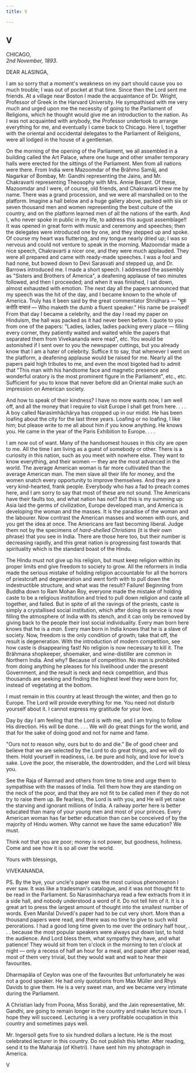 ```yaml
---
title: V

---
```





  

  


## V

CHICAGO,  
*2nd November, 1893*.

DEAR ALASINGA,

I am so sorry that a moment's weakness on my part should cause you so
much trouble; I was out of pocket at that time. Since then the Lord sent
me friends. At a village near Boston I made the acquaintance of Dr.
Wright, Professor of Greek in the Harvard University. He sympathised
with me very much and urged upon me the necessity of going to the
Parliament of Religions, which he thought would give me an introduction
to the nation. As I was not acquainted with anybody, the Professor
undertook to arrange everything for me, and eventually I came back to
Chicago. Here I, together with the oriental and occidental delegates to
the Parliament of Religions, were all lodged in the house of a
gentleman.

On the morning of the opening of the Parliament, we all assembled in a
building called the Art Palace, where one huge and other smaller
temporary halls were erected for the sittings of the Parliament. Men
from all nations were there. From India were Mazoomdar of the Brâhmo
Samâj, and Nagarkar of Bombay, Mr. Gandhi representing the Jains, and
Mr. Chakravarti representing Theosophy with Mrs. Annie Besant. Of these,
Mazoomdar and I were, of course, old friends, and Chakravarti knew me by
name. There was a grand procession, and we were all marshalled on to the
platform. Imagine a hall below and a huge gallery above, packed with six
or seven thousand men and women representing the best culture of the
country, and on the platform learned men of all the nations of the
earth. And I, who never spoke in public in my life, to address this
august assemblage!! It was opened in great form with music and ceremony
and speeches; then the delegates were introduced one by one, and they
stepped up and spoke. Of course my heart was fluttering, and my tongue
nearly dried up; I was so nervous and could not venture to speak in the
morning. Mazoomdar made a nice speech, Chakravarti a nicer one, and they
were much applauded. They were all prepared and came with ready-made
speeches. I was a fool and had none, but bowed down to Devi Sarasvati
and stepped up, and Dr. Barrows introduced me. I made a short speech. I
addressed the assembly as "Sisters and Brothers of America", a deafening
applause of two minutes followed, and then I proceeded; and when it was
finished, I sat down, almost exhausted with emotion. The next day all
the papers announced that my speech was the hit of the day, and I became
known to the whole of America. Truly has it been said by the great
commentator Shridhara — "मूकं करोति वाचालं — Who maketh the dumb a
fluent speaker." His name be praised! From that day I became a
celebrity, and the day I read my paper on Hinduism, the hall was packed
as it had never been before. I quote to you from one of the papers:
"Ladies, ladies, ladies packing every place — filling every corner, they
patiently waited and waited while the papers that separated them from
Vivekananda were read", etc. You would be astonished if I sent over to
you the newspaper cuttings, but you already know that I am a hater of
celebrity. Suffice it to say, that whenever I went on the platform, a
deafening applause would be raised for me. Nearly all the papers paid
high tributes to me, and even the most bigoted had to admit that "This
man with his handsome face and magnetic presence and wonderful oratory
is the most prominent figure in the Parliament", etc., etc. Sufficient
for you to know that never before did an Oriental make such an
impression on American society.

And how to speak of their kindness? I have no more wants now, I am well
off, and all the money that I require to visit Europe I shall get from
here. . . . A boy called Narasimhâchârya has cropped up in our midst. He
has been loafing about the city for the last three years. Loafing or no
loafing, I like him; but please write to me all about him if you know
anything. He knows you. He came in the year of the Paris Exhibition to
Europe. . . .

I am now out of want. Many of the handsomest houses in this city are
open to me. All the time I am living as a guest of somebody or other.
There is a curiosity in this nation, such as you meet with nowhere else.
They want to know everything, and their women — they are the most
advanced in the world. The average American woman is far more cultivated
than the average American man. The men slave all their life for money,
and the women snatch every opportunity to improve themselves. And they
are a very kind-hearted, frank people. Everybody who has a fad to preach
comes here, and I am sorry to say that most of these are not sound. The
Americans have their faults too, and what nation has not? But this is my
summing up: Asia laid the germs of civilization, Europe developed man,
and America is developing the woman and the masses. It is the paradise
of the woman and the labourer. Now contrast the American masses and
women with ours, and you get the idea at once. The Americans are fast
becoming liberal. Judge them not by the specimens of *hard-shelled
Christians* (it is their own phrase) that you see in India. There are
those here too, but their number is decreasing rapidly, and this great
nation is progressing fast towards that spirituality which is the
standard boast of the Hindu.

The Hindu must not give up his religion, but must keep religion within
its proper limits end give freedom to society to grow. All the reformers
in India made the serious mistake of holding religion accountable for
all the horrors of priestcraft and degeneration and went forth with to
pull down the indestructible structure, and what was the result?
Failure! Beginning from Buddha down to Ram Mohan Roy, everyone made the
mistake of holding caste to be a religious institution and tried to pull
down religion and caste all together, and failed. But in spite of all
the ravings of the priests, caste is simply a crystallised social
institution, which after doing its service is now filling the atmosphere
of India with its stench, and it can only be removed by giving back to
the people their lost social individuality. Every man born here knows
that he is a *man*. Every man born in India knows that he is a slave of
society. Now, freedom is the only condition of growth; take that off,
the result is degeneration. With the introduction of modern competition,
see how caste is disappearing fast! No religion is now necessary to kill
it. The Brâhmana shopkeeper, shoemaker, and wine-distiller are common in
Northern India. And why? Because of competition. No man is prohibited
from doing anything he pleases for his livelihood under the present
Government, and the result is neck and neck competition, and thus
thousands are seeking and finding the highest level they were born for,
instead of vegetating at the bottom.

I must remain in this country at least through the winter, and then go
to Europe. The Lord will provide everything for me. You need not disturb
yourself about it. I cannot express my gratitude for your love.

Day by day I am feeling that the Lord is with me, and I am trying to
follow His direction. His will be done. . . . We will do great things
for the world, and that for the sake of doing good and not for name and
fame.

"Ours not to reason why, ours but to do and die." Be of good cheer and
believe that we are selected by the Lord to do great things, and we will
do them. Hold yourself in readiness, i.e. be pure and holy, and love for
love's sake. Love the poor, the miserable, the downtrodden, and the Lord
will bless you.

See the Raja of Ramnad and others from time to time and urge them to
sympathise with the masses of India. Tell them how they are standing on
the neck of the poor, and that they are not fit to be called men if they
do not try to raise them up. Be fearless, the Lord is with you, and He
will yet raise the starving and ignorant millions of India. A railway
porter here is better educated than many of your young men and most of
your princes. Every American woman has far better education than can be
conceived of by the majority of Hindu women. Why cannot we have the same
education? We must.

Think not that you are poor; money is not power, but goodness, holiness.
Come and see how it is so all over the world.

Yours with blessings,

VIVEKANANDA.

  
PS. By the bye, your uncle's paper was the most curious phenomenon I
ever saw. It was like a tradesman's catalogue, and it was not thought
fit to be read in the Parliament. So Narasimhacharya read a few extracts
from it in a side hall, and nobody understood a word of it. Do not tell
him of it. It is a great art to press the largest amount of thought into
the smallest number of words. Even Manilal Dvivedi's paper had to be cut
very short. More than a thousand papers were read, and there was no time
to give to such wild perorations. I had a good long time given to me
over the ordinary half hour, . . . because the most popular speakers
were always put down last, to hold the audience. And Lord bless them,
what sympathy they have, and what patience! They would sit from ten
o'clock in the morning to ten o'clock at night — only a recess of half
an hour for a meal, and paper after paper read, most of them very
trivial, but they would wait and wait to hear their favourites.

Dharmapâla of Ceylon was one of the favourites But unfortunately he was
not a good speaker. He had only quotations from Max Müller and Rhys
Davids to give them. He is a very sweet man, and we became very intimate
during the Parliament.

A Christian lady from Poona, Miss Sorabji, and the Jain representative,
Mr. Gandhi, are going to remain longer in the country and make lecture
tours. I hope they will succeed. Lecturing is a very profitable
occupation in this country and sometimes pays well.

Mr. Ingersoll gets five to six hundred dollars a lecture. He is the most
celebrated lecturer in this country. Do not publish this letter. After
reading, send it to the Maharaja (of Khetri). I have sent him my
photograph in America.

V


